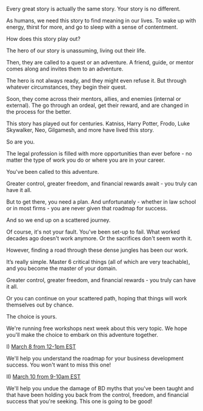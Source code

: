 Every great story is actually the same story. Your story is no different.

As humans, we need this story to find meaning in our lives. To wake up with energy, thirst for more, and go to sleep with a sense of contentment.

How does this story play out?

The hero of our story is unassuming, living out their life.

Then, they are called to a quest or an adventure. A friend, guide, or mentor comes along and invites them to an adventure.

The hero is not always ready, and they might even refuse it. But through whatever circumstances, they begin their quest.

Soon, they come across their mentors, allies, and enemies (internal or external). The go through an ordeal, get their reward, and are changed in the process for the better.

This story has played out for centuries. Katniss, Harry Potter, Frodo, Luke Skywalker, Neo, Gilgamesh, and more have lived this story.

So are you.

The legal profession is filled with more opportunities than ever before - no matter the type of work you do or where you are in your career.

You've been called to this adventure.

Greater control, greater freedom, and financial rewards await - you truly can have it all.

But to get there, you need a plan. And unfortunately - whether in law school or in most firms - you are never given that roadmap for success. 

And so we end up on a scattered journey.

Of course, it's not your fault. You've been set-up to fail. What worked decades ago doesn't work anymore. Or the sacrifices don't seem worth it. 

However, finding a road through these dense jungles has been our work.

It’s really simple. Master 6 critical things (all of which are very teachable), and you become the master of your domain.

Greater control, greater freedom, and financial rewards - you truly can have it all. 

Or you can continue on your scattered path, hoping that things will work themselves out by chance. 

The choice is yours.

We're running free workshops next week about this very topic. We hope you'll make the choice to embark on this adventure together.

I) [March 8 from 12-1pm EST](https://rennoco.zoom.us/meeting/register/tJIlde6uqzsuHNzBZqNob19cqu7NCSquYaN8)

We'll help you understand the roadmap for your business development success. You won't want to miss this one!

II) [March 10 from 9-10am EST](https://rennoco.zoom.us/meeting/register/tJcod-CopzMuH9eQjPm12HOcRgaeuneHDV5x)

We'll help you undue the damage of BD myths that you've been taught and that have been holding you back from the control, freedom, and financial success that you're seeking. This one is going to be good!
